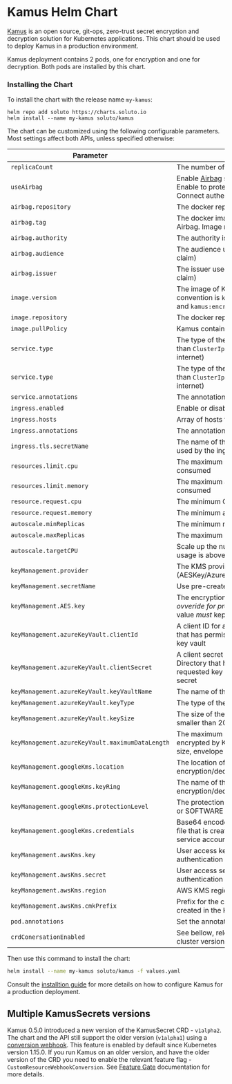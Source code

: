 # Kamus Helm Chart

[Kamus](https://github.com/Soluto/kamus) is an open source, git-ops, zero-trust secret encryption and decryption solution for Kubernetes applications.
This chart should be used to deploy Kamus in a production environment.

Kamus deployment contains 2 pods, one for encryption and one for decryption. Both pods are installed by this chart.

### Installing the Chart

To install the chart with the release name `my-kamus`:

```
helm repo add soluto https://charts.soluto.io
helm install --name my-kamus soluto/kamus
```

The chart can be customized using the following configurable parameters. Most settings affect both APIs, unless specified otherwise:

| Parameter                                      | Description                                                                                                                                                              | Default                                                            |
|------------------------------------------------|--------------------------------------------------------------------------------------------------------------------------------------------------------------------------|--------------------------------------------------------------------|
| `replicaCount`                                 | The number of replicas                                                               | 1
| `useAirbag`                                    | Enable [Airbag](https://github.com/Soluto/airbag) side car for encryption API. Enable to protect encryption API with Openid-Connect authentication.  | `false`
| `airbag.repository`                       | The docker repository to pull Airbag from.                                    | `soluto`
| `airbag.tag`                       | The docker image tag to use when pulling Airbag. Image name will be `airbag:{tag}`.                                    | `soluto`     
| `airbag.authority`                             | The authority issueing the token | 
| `airbag.audience`                              | The audience used to validate the token (`aud` claim) |
| `airbag.issuer`                                | The issuer used to validate the token (`iss` claim) |              
| `image.version`                                | The image of Kamus to pull. Image naming convention is `kamus:encryption-{version}` and `kamus:encryption-{version}`                        | `0.5.2.0`     
| `image.repository`                              | The docker repository to pull the images from                                                     | `soluto`                                        
| `image.pullPolicy`                              | Kamus containers pull policy                                          | `IfNotPresent`                                                            
| `service.type`                                 | The type of the service (careful, values other than `ClusterIp` expose the decryptor to the internet)                         | `ClusterIp`   
| `service.type`                                 | The type of the service (careful, values other than `ClusterIp` expose the decryptor to the internet)                         | `ClusterIp`  
| `service.annotations`                          | The annotations for the service |  `prometheus.io/scrape: "true"`
| `ingress.enabled`                              | Enable or disable ingress for encryptor API |  `false`
| `ingress.hosts`                                 | Array of hosts for the ingress |                 
| `ingress.annotations`                          | The annotations for the ingress | 
| `ingress.tls.secretName`                       | The name of the TLS secret that should be used by the ingress | 
| `resources.limit.cpu`                          | The maximum CPU cores that can be consumed  | `500m`
| `resources.limit.memory`                       | The maximum amount of memory that can be consumed    | `600Mi`
| `resource.request.cpu`                         | The minimum CPU cores     | `100m`
| `resource.request.memory`                      | The minimum amount of memory | ` 128Mi`   
| `autoscale.minReplicas`                        | The minimum number of pods   | 2
| `autoscale.maxReplicas`                        | The maximum number of pods   | 10 
| `autoscale.targetCPU`                          | Scale up the numnber of pods when CPU usage is above this percentage       |   50
| `keyManagement.provider`                        | The KMS provider (AESKey/AzureKeyVault/GoogleKms/AwsKms)  | AES
| `keyManagement.secretName`                        | Use pre-created secret for keyManagement |
| `keyManagement.AES.key`                         | The encryption key used by the AES provider, *ovveride for production deployments*. This value *must* kept secret            | `rWnWbaFutavdoeqUiVYMNJGvmjQh31qaIej/vAxJ9G0=`
| `keyManagement.azureKeyVault.clientId`           | A client ID for a valid Azure Active Directory that has permissions to access the requested key vault |    
| `keyManagement.azureKeyVault.clientSecret`          | A client secret for a valid Azure Active Directory that has permissions to access the requested key vault. This value *must* kept secret |   
| `keyManagement.azureKeyVault.keyVaultName`          | The name of the KeyVault to use | 
| `keyManagement.azureKeyVault.keyType`                | The type of the keys  |  `RSA-HSM` 
| `keyManagement.azureKeyVault.keySize`                | The size of the keys. Do not set to values smaller than 2048 for RSA keys   |  `2048` 
| `keyManagement.azureKeyVault.maximumDataLength`                | The maximum number of bytes that can be encrypted by KeyVaults. For data in bigger size, envelope encryption is used.   |  `214` 
| `keyManagement.googleKms.location`                | The location of the keyring used for encryption/decryption   |  
| `keyManagement.googleKms.keyRing`                | The name of the keyring used for encryption/decryption   |  
| `keyManagement.googleKms.protectionLevel`                | The protection of the keys, can be either HSM or SOFTWARE   |  HSM
| `keyManagement.googleKms.credentials`                | Base64 encoded credentials files (the JSON file that is created when creating keys for service account on google)  | 
| `keyManagement.awsKms.key`                | User access key to use for AWS KMS authentication   |  
| `keyManagement.awsKms.secret`                | User access secret to use for AWS KMS authentication   |  
| `keyManagement.awsKms.region`                | AWS KMS region   | 
| `keyManagement.awsKms.cmkPrefix`                | Prefix for the customer master keys that are created in the KMS  | 
| `pod.annotations`                             | Set the annotations for Kamus's pods | 
| `crdConersationEnabled`                       | See bellow, relevant if running Kamus on a cluster version bellow 1.15.0 |

Then use this command to install the chart:
```bash
helm install --name my-kamus soluto/kamus -f values.yaml
```

Consult the [installtion guide](https://github.com/Soluto/kamus/blob/master/docs/install.md) for more details on how to configure Kamus for a production deployment.

## Multiple KamusSecrets versions
Kamus 0.5.0 introduced a new version of the KamusSecret CRD - `v1alpha2`. The chart and the API still support the older version (`v1alpha1`) using a [conversion webhook](https://kubernetes.io/docs/tasks/access-kubernetes-api/custom-resources/custom-resource-definition-versioning/#webhook-conversion). This feature is enabled by default since Kubernetes version 1.15.0. If you run Kamus on an older version, and have the older version of the CRD you need to enable the relevant feature flag - `CustomResourceWebhookConversion`. See [Feature Gate](https://kubernetes.io/docs/reference/command-line-tools-reference/feature-gates/) documentation for more details. 

